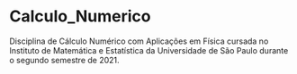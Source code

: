 # Calculo_Numerico
Disciplina de Cálculo Numérico com Aplicações em Física cursada no Instituto de Matemática e Estatística da Universidade de São Paulo durante o segundo semestre de 2021.
